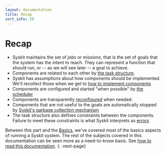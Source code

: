 ```yaml
---
layout: documentation
title: Recap
sort_info: 50
---
```


# Recap

- Syskit maintains the set of _jobs_ or _missions_, that is the set of goals
  that the system has the intent to reach. They can represent a function that
  should run, or -- as we will see later -- a goal to achieve.
- Components are related to each other by [the task
  structure](task_structure.html).
- Syskit has assumptions about how components should be implemented. We'll
  recollect those when we get to [how to implement
  components](../writing_components/index.html)
- Components are configured and started "when possible" by [the
  scheduler](event_loop.html#scheduling)
- Components are transparently [reconfigured](event_loop.html#reconfiguration)
  when needed.
- Components that are not useful to the goals are automatically stopped by
  [Syskit's garbage collection mechanism](event_loop.html#garbage_collection)
- The task structure also defines constraints between the components. Failure to
  meet these constraints is what Syskit interprets as [errors](exceptions.html)

Between this part and the [Basics](../basics), we've covered most of the basics
aspects of running a Syskit system. The rest of the subjects covered in this documentation
can be seen more as a need-to-know basis. See [how to read this documentation](../index.html#how_to_read).
{: .next-page}


